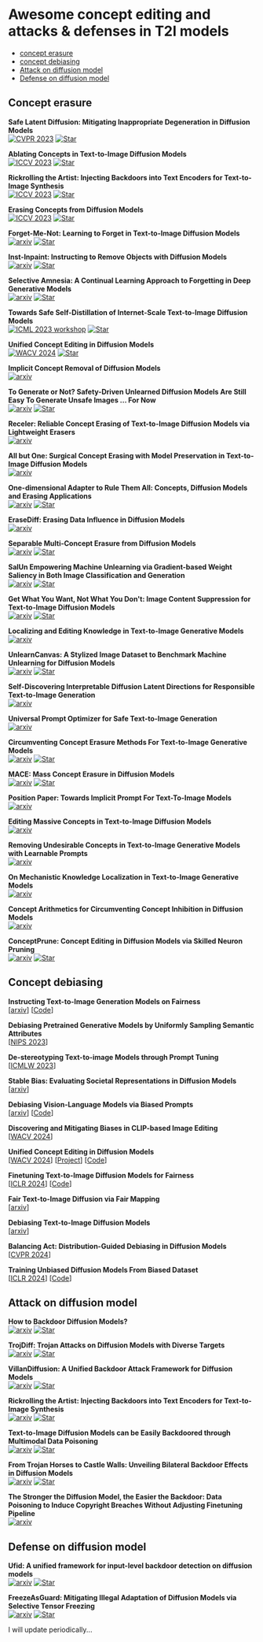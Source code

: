 # Awesome concept editing and attacks & defenses in T2I models


- [concept erasure](#Concept-erasure)
- [concept debiasing](#Concept-debiasing)
- [Attack on diffusion model](#Attack-on-diffusion-model)
- [Defense on diffusion model](#Defense-on-diffusion-model)

## Concept erasure

**Safe Latent Diffusion: Mitigating Inappropriate Degeneration in Diffusion Models**\
[![CVPR 2023](https://img.shields.io/badge/arXiv-b31b1b.svg)](https://arxiv.org/abs/2211.05105)
[![Star](https://img.shields.io/github/stars/ml-research/safe-latent-diffusion.svg?style=social&label=Star)](https://github.com/ml-research/safe-latent-diffusion)

**Ablating Concepts in Text-to-Image Diffusion Models** \
[![ICCV 2023](https://img.shields.io/badge/arXiv-b31b1b.svg)](https://arxiv.org/abs/2303.13516)
[![Star](https://img.shields.io/github/stars/nupurkmr9/concept-ablation.svg?style=social&label=Star)](https://github.com/nupurkmr9/concept-ablation)

**Rickrolling the Artist: Injecting Backdoors into Text Encoders for Text-to-Image Synthesis** \
[![ICCV 2023](https://img.shields.io/badge/arXiv-b31b1b.svg)](https://arxiv.org/abs/2211.02408)
[![Star](https://img.shields.io/github/stars/LukasStruppek/Rickrolling-the-Artist.svg?style=social&label=Star)](https://github.com/LukasStruppek/Rickrolling-the-Artist)

**Erasing Concepts from Diffusion Models** \
[![ICCV 2023](https://img.shields.io/badge/arXiv-b31b1b.svg)](https://arxiv.org/abs/2303.07345)
[![Star](https://img.shields.io/github/stars/rohitgandikota/erasing.svg?style=social&label=Star)](https://github.com/rohitgandikota/erasing)

**Forget-Me-Not: Learning to Forget in Text-to-Image Diffusion Models** \
[![arxiv](https://img.shields.io/badge/arXiv-b31b1b.svg)](https://arxiv.org/abs/2303.17591)
[![Star](https://img.shields.io/github/stars/SHI-Labs/Forget-Me-Not.svg?style=social&label=Star)](https://github.com/SHI-Labs/Forget-Me-Not)

**Inst-Inpaint: Instructing to Remove Objects with Diffusion Models** \
[![arxiv](https://img.shields.io/badge/arXiv-b31b1b.svg)](https://arxiv.org/abs/2304.03246)
[![Star](https://img.shields.io/github/stars/abyildirim/inst-inpaint.svg?style=social&label=Star)](https://github.com/abyildirim/inst-inpaint)

**Selective Amnesia: A Continual Learning Approach to Forgetting in Deep Generative Models** \
[![arxiv](https://img.shields.io/badge/arXiv-b31b1b.svg)](https://arxiv.org/abs/2305.10120)
[![Star](https://img.shields.io/github/stars/clear-nus/selective-amnesia.svg?style=social&label=Star)](https://github.com/clear-nus/selective-amnesia)

**Towards Safe Self-Distillation of Internet-Scale Text-to-Image Diffusion Models** \
[![ICML 2023 workshop](https://img.shields.io/badge/arXiv-b31b1b.svg)](https://arxiv.org/abs/2307.05977v1)
[![Star](https://img.shields.io/github/stars/clear-nus/selective-amnesia.svg?style=social&label=Star)](https://github.com/nannullna/safe-diffusion)

**Unified Concept Editing in Diffusion Models** \
[![WACV 2024](https://img.shields.io/badge/arXiv-b31b1b.svg)](https://arxiv.org/abs/2308.14761)
[![Star](https://img.shields.io/github/stars/rohitgandikota/unified-concept-editing.svg?style=social&label=Star)](https://github.com/rohitgandikota/unified-concept-editing)

**Implicit Concept Removal of Diffusion Models** \
[![arxiv](https://img.shields.io/badge/arXiv-b31b1b.svg)](https://arxiv.org/abs/2310.05873)

**To Generate or Not? Safety-Driven Unlearned Diffusion Models Are Still Easy To Generate Unsafe Images ... For Now**\
[![arxiv](https://img.shields.io/badge/arXiv-b31b1b.svg)](https://arxiv.org/abs/2310.11868)
[![Star](https://img.shields.io/github/stars/OPTML-Group/Diffusion-MU-Attack.svg?style=social&label=Star)](https://github.com/OPTML-Group/Diffusion-MU-Attack)

**Receler: Reliable Concept Erasing of Text-to-Image Diffusion Models via Lightweight Erasers** \
[![arxiv](https://img.shields.io/badge/arXiv-b31b1b.svg)](https://arxiv.org/abs/2311.17717)

**All but One: Surgical Concept Erasing with Model Preservation in Text-to-Image Diffusion Models** \
[![arxiv](https://img.shields.io/badge/arXiv-b31b1b.svg)](https://arxiv.org/abs/2312.12807)

**One-dimensional Adapter to Rule Them All: Concepts, Diffusion Models and Erasing Applications** \
[![arxiv](https://img.shields.io/badge/arXiv-b31b1b.svg)](https://arxiv.org/abs/2312.16145)
[![Star](https://img.shields.io/github/stars/Con6924/SPM.svg?style=social&label=Star)](https://github.com/Con6924/SPM)

**EraseDiff: Erasing Data Influence in Diffusion Models** \
[![arxiv](https://img.shields.io/badge/arXiv-b31b1b.svg)](https://arxiv.org/abs/2401.05779)

**Separable Multi-Concept Erasure from Diffusion Models** \
[![arxiv](https://img.shields.io/badge/arXiv-b31b1b.svg)](https://arxiv.org/abs/2402.05947)
[![Star](https://img.shields.io/github/stars/Dlut-lab-zmn/SepCE4MU.svg?style=social&label=Star)](https://github.com/Dlut-lab-zmn/SepCE4MU)

**SalUn Empowering Machine Unlearning via Gradient-based Weight Saliency in Both Image Classification and Generation** \
[![arxiv](https://img.shields.io/badge/arXiv-b31b1b.svg)](https://arxiv.org/abs/2310.12508)
[![Star](https://img.shields.io/github/stars/OPTML-Group/Unlearn-Saliency.svg?style=social&label=Star)](https://github.com/OPTML-Group/Unlearn-Saliency)

**Get What You Want, Not What You Don't: Image Content Suppression for Text-to-Image Diffusion Models** \
[![arxiv](https://img.shields.io/badge/arXiv-b31b1b.svg)](https://arxiv.org/abs/2402.05375)
[![Star](https://img.shields.io/github/stars/sen-mao/SuppressEOT.svg?style=social&label=Star)](https://github.com/sen-mao/SuppressEOT)

**Localizing and Editing Knowledge in Text-to-Image Generative Models** \
[![arxiv](https://img.shields.io/badge/arXiv-b31b1b.svg)](https://arxiv.org/abs/2310.13730)

**UnlearnCanvas: A Stylized Image Dataset to Benchmark Machine Unlearning for Diffusion Models** \
[![arxiv](https://img.shields.io/badge/arXiv-b31b1b.svg)](https://arxiv.org/abs/2402.11846)
[![Star](https://img.shields.io/github/stars/OPTML-Group/UnlearnCanvas.svg?style=social&label=Star)](https://github.com/OPTML-Group/UnlearnCanvas)

**Self-Discovering Interpretable Diffusion Latent Directions for Responsible Text-to-Image Generation** \
[![arxiv](https://img.shields.io/badge/arXiv-b31b1b.svg)](https://arxiv.org/abs/2311.17216)

**Universal Prompt Optimizer for Safe Text-to-Image Generation** \
[![arxiv](https://img.shields.io/badge/arXiv-b31b1b.svg)](https://arxiv.org/abs/2402.10882)

**Circumventing Concept Erasure Methods For Text-to-Image Generative Models** \
[![arxiv](https://img.shields.io/badge/arXiv-b31b1b.svg)](https://arxiv.org/abs/2308.01508)
[![Star](https://img.shields.io/github/stars/OPTML-Group/UnlearnCanvas.svg?style=social&label=Star)](https://github.com/nyu-dice-lab/circumventing-concept-erasure)

**MACE: Mass Concept Erasure in Diffusion Models** \
[![arxiv](https://img.shields.io/badge/arXiv-b31b1b.svg)](https://arxiv.org/abs/2403.06135)
[![Star](https://img.shields.io/github/stars/Shilin-LU/MACE.svg?style=social&label=Star)](https://github.com/Shilin-LU/MACE)

**Position Paper: Towards Implicit Prompt For Text-To-Image Models** \
[![arxiv](https://img.shields.io/badge/arXiv-b31b1b.svg)](https://arxiv.org/abs/2403.01598)

**Editing Massive Concepts in Text-to-Image Diffusion Models** \
[![arxiv](https://img.shields.io/badge/arXiv-b31b1b.svg)](https://arxiv.org/abs/2403.13807)

**Removing Undesirable Concepts in Text-to-Image Generative Models with Learnable Prompts** \
[![arxiv](https://img.shields.io/badge/arXiv-b31b1b.svg)](https://arxiv.org/abs/2403.12326)

**On Mechanistic Knowledge Localization in Text-to-Image Generative Models** \
[![arxiv](https://img.shields.io/badge/arXiv-b31b1b.svg)](https://arxiv.org/abs/2405.01008)

**Concept Arithmetics for Circumventing Concept Inhibition in Diffusion Models** \
[![arxiv](https://img.shields.io/badge/arXiv-b31b1b.svg)](https://arxiv.org/pdf/2404.13706)

**ConceptPrune: Concept Editing in Diffusion Models via Skilled Neuron Pruning** \
[![arxiv](https://img.shields.io/badge/arXiv-b31b1b.svg)](https://arxiv.org/abs/2405.19237v1)
[![Star](https://img.shields.io/github/stars/ruchikachavhan/concept-prune.svg?style=social&label=Star)](https://github.com/ruchikachavhan/concept-prune)

## Concept debiasing

**Instructing Text-to-Image Generation Models on Fairness** \
[[arxiv](https://arxiv.org/abs/2302.10893)] 
[[Code](https://github.com/ml-research/Fair-Diffusion)]

**Debiasing Pretrained Generative Models by Uniformly Sampling Semantic Attributes** \
[[NIPS 2023](https://proceedings.neurips.cc/paper_files/paper/2023/file/8d7060b2ee6ff728692398783e3d59d1-Paper-Conference.pdf)] 

**De-stereotyping Text-to-image Models through Prompt Tuning** \
[[ICMLW 2023](https://openreview.net/pdf?id=yNyywJln2R)]

**Stable Bias: Evaluating Societal Representations in Diffusion Models** \
[[arxiv](https://arxiv.org/abs/2303.11408)]

**Debiasing Vision-Language Models via Biased Prompts** \
[[arxiv](https://arxiv.org/abs/2302.00070)]
[[Code](https://github.com/chingyaoc/debias_vl)]

**Discovering and Mitigating Biases in CLIP-based Image Editing** \
[[WACV 2024](https://openaccess.thecvf.com/content/WACV2024/papers/Tanjim_Discovering_and_Mitigating_Biases_in_CLIP-Based_Image_Editing_WACV_2024_paper.pdf)]

**Unified Concept Editing in Diffusion Models** \
[[WACV 2024](https://arxiv.org/abs/2308.14761)] 
[[Project](https://unified.baulab.info/)] 
[[Code](https://github.com/rohitgandikota/unified-concept-editing)]

**Finetuning Text-to-Image Diffusion Models for Fairness** \
[[ICLR 2024](https://arxiv.org/abs/2311.07604)]
[[Code](https://github.com/sail-sg/finetune-fair-diffusion)]

**Fair Text-to-Image Diffusion via Fair Mapping** \
[[arxiv](https://arxiv.org/abs/2311.17695)] 

**Debiasing Text-to-Image Diffusion Models** \
[[arxiv](https://arxiv.org/abs/2402.14577)] 

**Balancing Act: Distribution-Guided Debiasing in Diffusion Models** \
[[CVPR 2024](https://arxiv.org/abs/2402.18206)] 

**Training Unbiased Diffusion Models From Biased Dataset** \
[[ICLR 2024](https://openreview.net/forum?id=39cPKijBed)] 
[[Code](https://github.com/alsdudrla10/TIW-DSM)]

## Attack on diffusion model

**How to Backdoor Diffusion Models?** \
[![arxiv](https://img.shields.io/badge/arXiv-b31b1b.svg)](https://arxiv.org/abs/2212.05400)
[![Star](https://img.shields.io/github/stars/IBM/BadDiffusion.svg?style=social&label=Star)](https://github.com/IBM/BadDiffusion)

**TrojDiff: Trojan Attacks on Diffusion Models with Diverse Targets** \
[![arxiv](https://img.shields.io/badge/arXiv-b31b1b.svg)](https://arxiv.org/abs/2303.05762)
[![Star](https://img.shields.io/github/stars/chenweixin107/TrojDiff.svg?style=social&label=Star)](https://github.com/chenweixin107/TrojDiff)

**VillanDiffusion: A Unified Backdoor Attack Framework for Diffusion Models** \
[![arxiv](https://img.shields.io/badge/arXiv-b31b1b.svg)](https://arxiv.org/abs/2306.06874)
[![Star](https://img.shields.io/github/stars/IBM/villandiffusion.svg?style=social&label=Star)](https://github.com/IBM/villandiffusion)

**Rickrolling the Artist: Injecting Backdoors into Text Encoders for Text-to-Image Synthesis** \
[![arxiv](https://img.shields.io/badge/arXiv-b31b1b.svg)](https://arxiv.org/abs/2211.02408)
[![Star](https://img.shields.io/github/stars/LukasStruppek/Rickrolling-the-Artist.svg?style=social&label=Star)](https://github.com/LukasStruppek/Rickrolling-the-Artist)

**Text-to-Image Diffusion Models can be Easily Backdoored through Multimodal Data Poisoning** \
[![arxiv](https://img.shields.io/badge/arXiv-b31b1b.svg)](https://arxiv.org/abs/2305.04175)
[![Star](https://img.shields.io/github/stars/pittisl/FreezeAsGuard.svg?style=social&label=Star)](https://github.com/zhaisf/BadT2I)

**From Trojan Horses to Castle Walls: Unveiling Bilateral Backdoor Effects in Diffusion Models** \
[![arxiv](https://img.shields.io/badge/arXiv-b31b1b.svg)](https://arxiv.org/abs/2311.02373)
[![Star](https://img.shields.io/github/stars/pittisl/FreezeAsGuard.svg?style=social&label=Star)](https://github.com/OPTML-Group/BiBadDiff)

**The Stronger the Diffusion Model, the Easier the Backdoor: Data Poisoning to Induce Copyright Breaches Without Adjusting Finetuning Pipeline** \
[![arxiv](https://img.shields.io/badge/arXiv-b31b1b.svg)](https://arxiv.org/abs/2401.04136)

## Defense on diffusion model

**Ufid: A unified framework for input-level backdoor detection on diffusion models** \
[![arxiv](https://img.shields.io/badge/arXiv-b31b1b.svg)](https://arxiv.org/pdf/2404.01101)
[![Star](https://img.shields.io/github/stars/GuanZihan/official_UFID.svg?style=social&label=Star)](https://github.com/GuanZihan/official_UFID)

**FreezeAsGuard: Mitigating Illegal Adaptation of Diffusion Models via Selective Tensor Freezing** \
[![arxiv](https://img.shields.io/badge/arXiv-b31b1b.svg)](https://arxiv.org/abs/2405.17472v1)
[![Star](https://img.shields.io/github/stars/pittisl/FreezeAsGuard.svg?style=social&label=Star)](https://github.com/pittisl/FreezeAsGuard)


I will update periodically...
